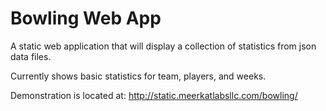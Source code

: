# Bowling Web App

A static web application that will display a collection of statistics from json data files.

Currently shows basic statistics for team, players, and weeks.

Demonstration is located at: http://static.meerkatlabsllc.com/bowling/